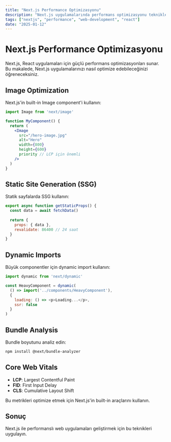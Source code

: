 ```yaml
---
title: "Next.js Performance Optimizasyonu"
description: "Next.js uygulamalarında performans optimizasyonu teknikleri ve best practice'ler."
tags: ["nextjs", "performance", "web-development", "react"]
date: "2025-01-12"
---
```


# Next.js Performance Optimizasyonu

Next.js, React uygulamaları için güçlü performans optimizasyonları sunar. Bu makalede, Next.js uygulamalarınızı nasıl optimize edebileceğinizi öğreneceksiniz.

## Image Optimization

Next.js'in built-in Image component'i kullanın:

```jsx
import Image from 'next/image'

function MyComponent() {
  return (
    <Image
      src="/hero-image.jpg"
      alt="Hero"
      width={800}
      height={600}
      priority // LCP için önemli
    />
  )
}
```

## Static Site Generation (SSG)

Statik sayfalarda SSG kullanın:

```javascript
export async function getStaticProps() {
  const data = await fetchData()
  
  return {
    props: { data },
    revalidate: 86400 // 24 saat
  }
}
```

## Dynamic Imports

Büyük componentler için dynamic import kullanın:

```javascript
import dynamic from 'next/dynamic'

const HeavyComponent = dynamic(
  () => import('../components/HeavyComponent'),
  { 
    loading: () => <p>Loading...</p>,
    ssr: false
  }
)
```

## Bundle Analysis

Bundle boyutunu analiz edin:

```bash
npm install @next/bundle-analyzer
```

## Core Web Vitals

- **LCP**: Largest Contentful Paint
- **FID**: First Input Delay  
- **CLS**: Cumulative Layout Shift

Bu metrikleri optimize etmek için Next.js'in built-in araçlarını kullanın.

## Sonuç

Next.js ile performanslı web uygulamaları geliştirmek için bu teknikleri uygulayın. 